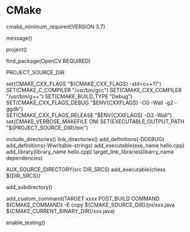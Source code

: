 # CMake
cmake_minimum_required(VERSION 3.7)

message()

project()

find_package(OpenCV REQUIRED)

PROJECT_SOURCE_DIR

set(CMAKE_CXX_FLAGS "${CMAKE_CXX_FLAGS} -std=c++11")
SET(CMAKE_C_COMPILER "/usr/bin/gcc")
SET(CMAKE_CXX_COMPILER "/usr/bin/g++")
SET(CMAKE_BUILD_TYPE "Debug")                     
SET(CMAKE_CXX_FLAGS_DEBUG "$ENV{CXXFLAGS} -O0 -Wall -g2 -ggdb")  
SET(CMAKE_CXX_FLAGS_RELEASE "$ENV{CXXFLAGS} -O3 -Wall")
set(CMAKE_VERBOSE_MAKEFILE ON)
SET(EXECUTABLE_OUTPUT_PATH "${PROJECT_SOURCE_DIR}/bin")

include_directories()
link_directories()
add_definitions(-DDEBUG)
add_definitions(-Wwritable-strings)
add_executable(exe_name hello.cpp)
add_library(library_name hello.cpp)
target_link_libraries(libarry_name dependencies)

AUX_SOURCE_DIRECTORY(src DIR_SRCS)
add_executable(chess ${DIR_SRCS})

add_subdirectory()

add_custom_command(TARGET xxxx POST_BUILD
    COMMAND ${CMAKE_COMMAND} -E copy
    ${CMAKE_SOURCE_DIR}/jni/xxx.java
    ${CMAKE_CURRENT_BINARY_DIR}/xxx.java)

enable_testing()
